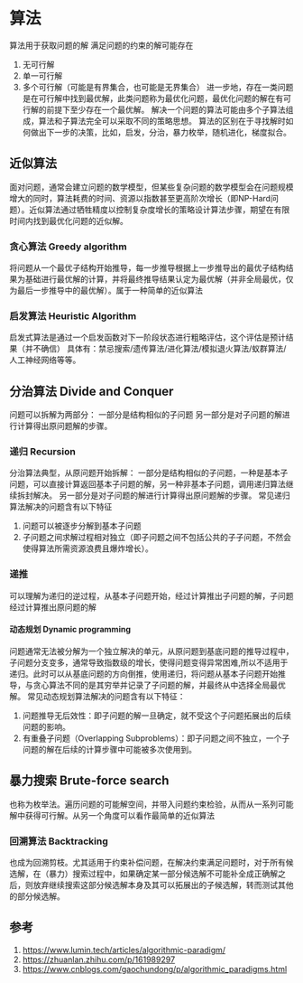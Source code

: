 # 算法
算法用于获取问题的解
满足问题的约束的解可能存在
1. 无可行解
2. 单一可行解
3. 多个可行解（可能是有界集合，也可能是无界集合）
进一步地，存在一类问题是在可行解中找到最优解，此类问题称为最优化问题，最优化问题的解在有可行解的前提下至少存在一个最优解。
解决一个问题的算法可能由多个子算法组成，算法和子算法完全可以采取不同的策略思想。
算法的区别在于寻找解时如何做出下一步的决策，比如，启发，分治，暴力枚举，随机进化，梯度拟合。
## 近似算法
面对问题，通常会建立问题的数学模型，但某些复杂问题的数学模型会在问题规模增大的同时，算法耗费的时间、资源以指数甚至更高阶次增长（即NP-Hard问题）。近似算法通过牺牲精度以控制复杂度增长的策略设计算法步骤，期望在有限时间内找到最优化问题的近似解。
### 贪心算法 Greedy algorithm
将问题从一个最优子结构开始推导，每一步推导根据上一步推导出的最优子结构结果为基础进行最优解的计算，并将最终推导结果认定为最优解（并非全局最优，仅为最后一步推导中的最优解）。属于一种简单的近似算法
### 启发算法 Heuristic Algorithm
启发式算法是通过一个启发函数对下一阶段状态进行粗略评估，这个评估是预计结果（并不确信）
具体有：禁忌搜索/遗传算法/进化算法/模拟退火算法/蚁群算法/人工神经网络等等。
## 分治算法 Divide and Conquer
问题可以拆解为两部分：
一部分是结构相似的子问题
另一部分是对子问题的解进行计算得出原问题解的步骤。
### 递归 Recursion
分治算法典型，从原问题开始拆解：
一部分是结构相似的子问题，一种是基本子问题，可以直接计算返回基本子问题的解，另一种非基本子问题，调用递归算法继续拆封解决。
另一部分是对子问题的解进行计算得出原问题解的步骤。
常见递归算法解决的问题含有以下特征
1. 问题可以被逐步分解到基本子问题
2. 子问题之间求解过程相对独立（即子问题之间不包括公共的子子问题，不然会使得算法所需资源浪费且爆炸增长）。
### 递推 
可以理解为递归的逆过程，从基本子问题开始，经过计算推出子问题的解，子问题经过计算推出原问题的解
#### 动态规划 Dynamic programming
问题通常无法被分解为一个独立解决的单元，从原问题到基底问题的推导过程中，子问题分支变多，通常导致指数级的增长，使得问题变得异常困难,所以不适用于递归。此时可以从基底问题的方向倒推，使用递归，将问题从基本子问题开始推导，与贪心算法不同的是其穷举并记录了子问题的解，并最终从中选择全局最优解。
常见动态规划算法解决的问题含有以下特征：
1. 问题推导无后效性：即子问题的解一旦确定，就不受这个子问题拓展出的后续问题的影响。
2. 有重叠子问题（Overlapping Subproblems）：即子问题之间不独立，一个子问题的解在后续的计算步骤中可能被多次使用到。
## 暴力搜索 Brute-force search
也称为枚举法。遍历问题的可能解空间，并带入问题约束检验，从而从一系列可能解中获得可行解。从另一个角度可以看作最简单的近似算法
### 回溯算法 Backtracking
也成为回溯剪枝。尤其适用于约束补偿问题，在解决约束满足问题时，对于所有候选解，在（暴力）搜索过程中，如果确定某一部分候选解不可能补全成正确解之后，则放弃继续搜索这部分候选解本身及其可以拓展出的子候选解，转而测试其他的部分候选解。
## 参考
1. https://www.lumin.tech/articles/algorithmic-paradigm/
2. https://zhuanlan.zhihu.com/p/161989297
3. https://www.cnblogs.com/gaochundong/p/algorithmic_paradigms.html